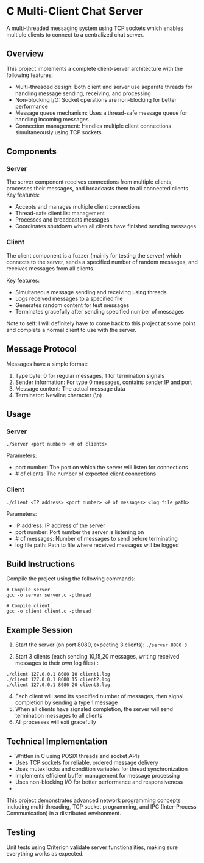 # C Multi-Client Chat Server
A multi-threaded messaging system using TCP sockets which enables multiple clients to connect to a centralized chat server.

## Overview
This project implements a complete client-server architecture with the following features:
- Multi-threaded design: Both client and server use separate threads for handling message sending, receiving, and processing
- Non-blocking I/O: Socket operations are non-blocking for better performance
- Message queue mechanism: Uses a thread-safe message queue for handling incoming messages
- Connection management: Handles multiple client connections simultaneously using TCP sockets.

## Components
### Server
The server component receives connections from multiple clients, processes their messages, and broadcasts them to all connected clients.
Key features:
- Accepts and manages multiple client connections
- Thread-safe client list management
- Processes and broadcasts messages
- Coordinates shutdown when all clients have finished sending messages
  
### Client
The client component is a fuzzer (mainly for testing the server) which connects to the server, sends a specified number of random messages, and receives messages from all clients.

Key features:
- Simultaneous message sending and receiving using threads
- Logs received messages to a specified file
- Generates random content for test messages
- Terminates gracefully after sending specified number of messages

Note to self: I will definitely have to come back to this project at some point and complete a normal client to use with the server.

## Message Protocol
Messages have a simple format:
1. Type byte: 0 for regular messages, 1 for termination signals
2. Sender information: For type 0 messages, contains sender IP and port
3. Message content: The actual message data
4. Terminator: Newline character (\n)

## Usage
### Server
```./server <port number> <# of clients>```

Parameters:
- port number: The port on which the server will listen for connections
- \# of clients: The number of expected client connections
  
### Client
```./client <IP address> <port number> <# of messages> <log file path>```

Parameters:
- IP address: IP address of the server
- port number: Port number the server is listening on
- \# of messages: Number of messages to send before terminating
- log file path: Path to file where received messages will be logged
  
## Build Instructions
Compile the project using the following commands:
```
# Compile server
gcc -o server server.c -pthread

# Compile client
gcc -o client client.c -pthread
```

## Example Session
1. Start the server (on port 8080, expecting 3 clients):
```./server 8080 3 ```

3. Start 3 clients (each sending 10,15,20 messages, writing received messages to their own log files) :
```
./client 127.0.0.1 8080 10 client1.log
./client 127.0.0.1 8080 15 client2.log
./client 127.0.0.1 8080 20 client3.log
```

4. Each client will send its specified number of messages, then signal completion by sending a type 1 message
5. When all clients have signaled completion, the server will send termination messages to all clients
6. All processes will exit gracefully

## Technical Implementation
- Written in C using POSIX threads and socket APIs
- Uses TCP sockets for reliable, ordered message delivery
- Uses mutex locks and condition variables for thread synchronization
- Implements efficient buffer management for message processing
- Uses non-blocking I/O for better performance and responsiveness
- 
This project demonstrates advanced network programming concepts including multi-threading, TCP socket programming, and IPC (Inter-Process Communication) in a distributed environment.

## Testing
Unit tests using Criterion validate server functionalities, making sure everything works as expected.



